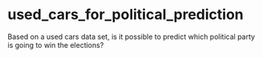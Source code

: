 # used_cars_for_political_prediction
Based on a used cars data set, is it possible to predict which political party is going to win the elections?
